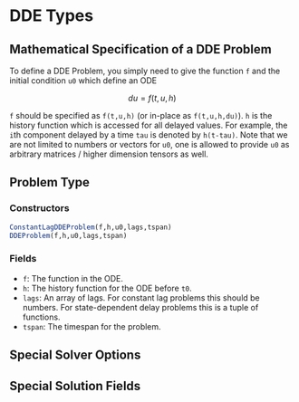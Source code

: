 # DDE Types

## Mathematical Specification of a DDE Problem

To define a DDE Problem, you simply need to give the function ``f`` and the initial
condition ``u0`` which define an ODE

```math
du = f(t,u,h)
```

`f` should be specified as `f(t,u,h)` (or in-place as `f(t,u,h,du)`).
`h` is the history function which is accessed for all delayed values. For example,
the `i`th component delayed by a time `tau` is denoted by `h(t-tau)`.
Note that we are not limited to numbers or vectors for `u0`, one is allowed to
provide `u0` as arbitrary matrices / higher dimension tensors as well.

## Problem Type

### Constructors

```julia
ConstantLagDDEProblem(f,h,u0,lags,tspan)
DDEProblem(f,h,u0,lags,tspan)
```

### Fields

* `f`: The function in the ODE.
* `h`: The history function for the ODE before `t0`.
* `lags`: An array of lags. For constant lag problems this should be numbers.
  For state-dependent delay problems this is a tuple of functions.
* `tspan`: The timespan for the problem.

## Special Solver Options

## Special Solution Fields
